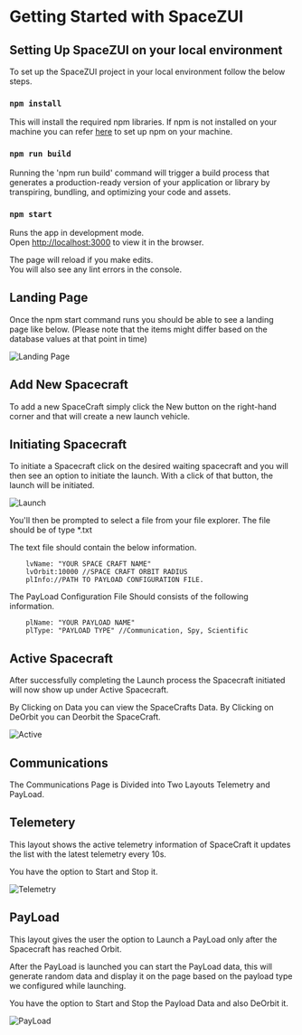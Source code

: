 # Getting Started with SpaceZUI

## Setting Up SpaceZUI on your local environment

To set up the SpaceZUI project in your local environment follow the below steps.

### `npm install`

This will install the required npm libraries. If npm is not installed on your machine you can refer [here](https://docs.npmjs.com/downloading-and-installing-node-js-and-npm) to set up npm on your machine.

### `npm run build`

Running the 'npm run build' command will trigger a build process that generates a production-ready version of your application or library by transpiring, bundling, and optimizing your code and assets.

### `npm start`

Runs the app in development mode.\
Open [http://localhost:3000](http://localhost:3000) to view it in the browser.

The page will reload if you make edits.\
You will also see any lint errors in the console.


## Landing Page

Once the npm start command runs you should be able to see a landing page like below. (Please note that the items might differ based on the database values at that point in time)

![Landing Page](https://drive.google.com/uc?export=view&id=1fn6uDafnhfenPM8gPxuUcB9ikvGRQnHb)

## Add New Spacecraft

To add a new SpaceCraft simply click the New button on the right-hand corner and that will create a new launch vehicle.


## Initiating Spacecraft

To initiate a Spacecraft click on the desired waiting spacecraft and you will then see an option to initiate the launch. With a click of that button, the launch will be initiated.

![Launch](https://drive.google.com/uc?export=view&id=1gV_4djasSGXr2gLPYWVlPWi_KPGrfBt5)


You'll then be prompted to select a file from your file explorer. The file should be of type *.txt

The text file should contain the below information.

        lvName: "YOUR SPACE CRAFT NAME"
        lvOrbit:10000 //SPACE CRAFT ORBIT RADIUS
        plInfo://PATH TO PAYLOAD CONFIGURATION FILE.

The PayLoad Configuration File Should consists of the following information.

        plName: "YOUR PAYLOAD NAME"
        plType: "PAYLOAD TYPE" //Communication, Spy, Scientific

## Active Spacecraft

After successfully completing the Launch process the Spacecraft initiated will now show up under Active Spacecraft.

By Clicking on Data you can view the SpaceCrafts Data.
By Clicking on DeOrbit you can Deorbit the SpaceCraft.

![Active](https://drive.google.com/uc?export=view&id=1Ch-ZTOXW5QOADLd7fUSCqZkNjVJqIZ7s)

## Communications

The Communications Page is Divided into Two Layouts Telemetry and PayLoad.

## Telemetery

This layout shows the active telemetry information of SpaceCraft it updates the list with the latest telemetry every 10s.

You have the option to Start and Stop it.

![Telemetry](https://drive.google.com/uc?export=view&id=13213EBHQxz1Y4rWRgi_Bm_y1Jz5Ljiau)

## PayLoad
This layout gives the user the option to Launch a PayLoad only after the Spacecraft has reached Orbit.

After the PayLoad is launched you can start the PayLoad data, this will generate random data and display it on the page based on the payload type we configured while launching.

You have the option to Start and Stop the Payload Data and also DeOrbit it.

![PayLoad](https://drive.google.com/uc?export=view&id=1Etq5I8s-gvtOUgakg20Wr4lGG32-_LVE) 


